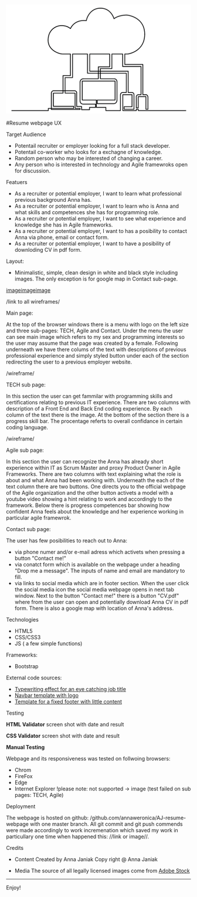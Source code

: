 ![image](/assets/images/backend-image-md.png)

#Resume webpage
UX

Target Audience
- Potentail recruiter or employer looking for a full stack developer.
- Potentail co-worker who looks for a exchagne of knowledge.
- Random person who may be interested of changing a career.
- Any person who is interested in technology and Agile framewroks open for discussion.

Featuers 

- As a recruiter or potential employer, I want to learn what professional previous background Anna has.
- As a recruiter or potential employer, I want to learn who is Anna and what skills and competences she has for programming role.
- As a recruiter or potential employer, I want to see what experience and knowledge she has in Agile frameworks.
- As a recruiter or potential employer, I want to has a posibility to contact Anna via phone, email or contact form.
- As a recruiter or potential employer, I want to have a posibility of downloding CV in pdf form.

Layout:
- Minimalistic, simple, clean design in  white and black style including images. The only exception is for google map in Contact sub-page.

[image](/assets/wireframes/Desktop.pdf)[image](/assets/wireframesiPod.pdf)[image](/assets/wireframes/Mobile)

/link to all wireframes/

Main page:

At the top of the browser windows there is a menu with logo on the left size and three sub-pages: TECH, Agile and Contact.
Under the menu the user can see main image which refers to my sex and programming interests so the user may assume that the page was created by a female. 
Following underneath we have there colums of the text with descriptions of previous professional experience and simply styled button under each of the section redirecting the user to a previous employer website.

/wireframe/

TECH sub page:

In this section the user can get fammilar with programming skills and certifications relating to previous IT experience.
There are two columns with description of a Front End and Back End coding experience. By each column of the text there is the image.
At the bottom of the section there is a progress skill bar. The procentage referts to overall confidance in certain coding language.

/wireframe/

Agile sub page:

In this section the user can recognize the Anna has already short experience within IT as Scrum Master and proxy Product Owner in Agile Frameworks.
There are two columns with text explaining what the role is about and what Anna had been working with. Underneath the each of the text column there are two buttons. One directs you to the official webpage of the Agile organization and the other button activets a model with a youtube video showing a hint relating to work and accordingly to the framework.
Below there is progress competences bar showing how confident Anna feels about the knowledge and her experience working in particular agile framewrok.

Contact sub page:

The user has few posibilities to reach out to Anna:
- via phone numer and/or e-mail adress which activets when pressing a button "Contact me!"
- via conatct form which is available on the webpage under a heading "Drop me a message". The inputs of name and email are mandatory to fill.
- via links to social media which are in footer section. When the user click the social media icon the social media webpage opens in next tab window.
Next to the button "Contact me!" there is a button "CV.pdf" where from the user can open and potentially download Anna CV in pdf form. 
There is also a google map with location of Anna's address.

Technologies

- HTML5
- CSS/CSS3
- JS ( a few simple functions)

Frameworks:
- Bootstrap

External code sources:

- [Typewriting effect for an eye catching job title](https://css-tricks.com/snippets/css/typewriter-effect/ "Typewrter effect")
- [Navbar template with logo](https://startbootstrap.com/snippets/navbar-logo/ "Nvabar with logo")
- [Template for a fixed footer with little content](https://stackoverflow.com/questions/16679146/force-footer-on-bottom-on-pages-with-little-content/16679198#16679198 "Fixed footer")


Testing

**HTML Validator**
screen shot with date and result

**CSS Validator**
screen shot with date and result

**Manual Testing**

Webpage and its responsiveness was tested on follwoing browsers:
- Chrom
- FireFox
- Edge
- Internet Explorer !please note: not supported -> image
  (test failed on sub pages: TECH, Agile)


Deployment

The webpage is hosted on github: /github.com/annaweronica/AJ-resume-webpage with one master branch.
All git commit and git push commends were made accordingly to work incremenation which saved my work in particullary one time when happened this: //link or image//.

Credits

- Content
Created by Anna Janiak
Copy right @ Anna Janiak

- Media
The source of all legally licensed images come from [Adobe Stock](https://stock.adobe.com/ie/)

--------

Enjoy!